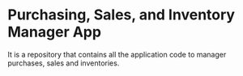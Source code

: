 # Purchasing, Sales, and Inventory Manager App

It is a repository that contains all the application code to manager purchases, sales
and inventories.
